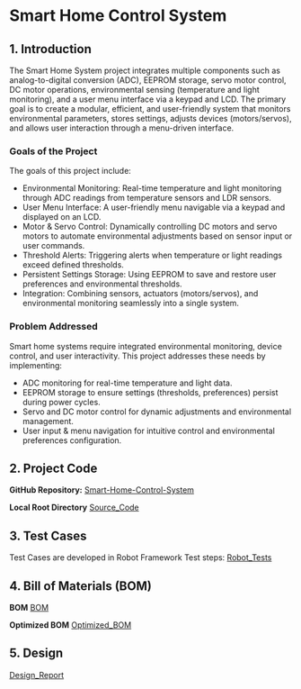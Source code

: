 # Smart Home Control System

## 1. Introduction
The Smart Home System project integrates multiple components such as analog-to-digital conversion (ADC), EEPROM storage, servo motor control, DC motor operations, environmental sensing (temperature and light monitoring), and a user menu interface via a keypad and LCD. The primary goal is to create a modular, efficient, and user-friendly system that monitors environmental parameters, stores settings, adjusts devices (motors/servos), and allows user interaction through a menu-driven interface.

### Goals of the Project
The goals of this project include:

* Environmental Monitoring: Real-time temperature and light monitoring through ADC readings from temperature sensors and LDR sensors.
* User Menu Interface: A user-friendly menu navigable via a keypad and displayed on an LCD.
* Motor & Servo Control: Dynamically controlling DC motors and servo motors to automate environmental adjustments based on sensor input or user commands.
* Threshold Alerts: Triggering alerts when temperature or light readings exceed defined thresholds.
* Persistent Settings Storage: Using EEPROM to save and restore user preferences and environmental thresholds.
* Integration: Combining sensors, actuators (motors/servos), and environmental monitoring seamlessly into a single system.


### Problem Addressed
Smart home systems require integrated environmental monitoring, device control, and user interactivity. This project addresses these needs by implementing:

* ADC monitoring for real-time temperature and light data.
* EEPROM storage to ensure settings (thresholds, preferences) persist during power cycles.
* Servo and DC motor control for dynamic adjustments and environmental management.
* User input & menu navigation for intuitive control and environmental preferences configuration.

## 2. Project Code

**GitHub Repository:**
[Smart-Home-Control-System](https://github.com/malikanas553/Smart-Home-Control-System)

**Local Root Directory**
[Source_Code](./src/main)

## 3. Test Cases

Test Cases are developed in Robot Framework Test steps:
[Robot_Tests](./test/assignment_test_cases.robot)

## 4. Bill of Materials (BOM)

**BOM**
[BOM](./bom/BOM.csv)

**Optimized BOM**
[Optimized_BOM](./bom/optimized_bom.csv)

## 5. Design
[Design_Report](./design/project_design_tpl.md)